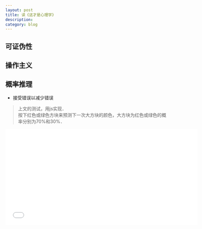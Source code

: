 ```yaml
---
layout: post
title: 读《这才是心理学》
description: 
category: blog
---
```

## 可证伪性

## 操作主义

## 概率推理
* 接受错误以减少错误
>上文的测试，用js实现．  
按下红色或绿色方块来预测下一次大方块的颜色，大方块为红色或绿色的概率分别为70%和30%．  

<iframe src="{{site.url}}/html/red_blue_game.html" marginwidth="30px" frameborder="0" scrolling="no" height="300px" width="600px"> </iframe>
